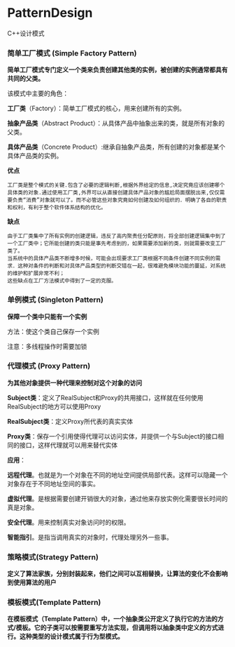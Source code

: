 # PatternDesign
C++设计模式

### 简单工厂模式 (Simple Factory Pattern)
**简单工厂模式专门定义一个类来负责创建其他类的实例，被创建的实例通常都具有共同的父类。**

该模式中主要的角色：

**工厂类**（Factory）：简单工厂模式的核心，用来创建所有的实例。

**抽象产品类**（Abstract Product）：从具体产品中抽象出来的类，就是所有对象的父类。

**具体产品类**（Concrete Product）:继承自抽象产品类，所有创建的对象都是某个具体产品类的实例。

**优点**

    工厂类是整个模式的关键.包含了必要的逻辑判断,根据外界给定的信息,决定究竟应该创建哪个具体类的对象.通过使用工厂类,外界可以从直接创建具体产品对象的尴尬局面摆脱出来,仅仅需要负责“消费”对象就可以了。而不必管这些对象究竟如何创建及如何组织的．明确了各自的职责和权利，有利于整个软件体系结构的优化。

**缺点**

    由于工厂类集中了所有实例的创建逻辑，违反了高内聚责任分配原则，将全部创建逻辑集中到了一个工厂类中；它所能创建的类只能是事先考虑到的，如果需要添加新的类，则就需要改变工厂类了。
    当系统中的具体产品类不断增多时候，可能会出现要求工厂类根据不同条件创建不同实例的需求．这种对条件的判断和对具体产品类型的判断交错在一起，很难避免模块功能的蔓延，对系统的维护和扩展非常不利；
    这些缺点在工厂方法模式中得到了一定的克服。


### 单例模式 (Singleton Pattern)
**保障一个类中只能有一个实例**

方法：使这个类自己保存一个实例

注意：多线程操作时需要加锁


### 代理模式 (Proxy Pattern)
**为其他对象提供一种代理来控制对这个对象的访问**

**Subject类**：定义了RealSubject和Proxy的共用接口，这样就在任何使用RealSubject的地方可以使用Proxy

**RealSubject类**：定义Proxy所代表的真实实体

**Proxy类**：保存一个引用使得代理可以访问实体，并提供一个与Subject的接口相同的接口，这样代理就可以用来替代实体

**应用**：

**远程代理**。也就是为一个对象在不同的地址空间提供局部代表。这样可以隐藏一个对象存在于不同地址空间的事实。

**虚拟代理**。是根据需要创建开销很大的对象，通过他来存放实例化需要很长时间的真是对象。

**安全代理**。用来控制真实对象访问时的权限。

**智能指引**。是指当调用真实的对象时，代理处理另外一些事。

### 策略模式(Strategy Pattern)
**定义了算法家族，分别封装起来，他们之间可以互相替换，让算法的变化不会影响到使用算法的用户**

### 模板模式(Template Pattern)
**在模板模式（Template Pattern）中，一个抽象类公开定义了执行它的方法的方式/模板。它的子类可以按需要重写方法实现，但调用将以抽象类中定义的方式进行。这种类型的设计模式属于行为型模式。**